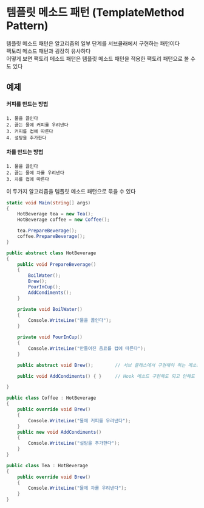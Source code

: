 # 템플릿 메소드 패턴 (TemplateMethod Pattern)
템플릿 메소드 패턴은 알고리즘의 일부 단계를 서브클래에서 구현하는 패턴이다  
팩토리 메소드 패턴과 굉장히 유사하다  
어떻게 보면 팩토리 메소드 패턴은 템플릿 메소드 패턴을 적용한 팩토리 패턴으로 볼 수도 있다

## 예제
#### 커피를 만드는 방법
```
1. 물을 끓인다
2. 끓는 물에 커피를 우려낸다
3. 커피를 컵에 따른다
4. 설탕을 추가한다
```
#### 차를 만드는 방법
```
1. 물을 끓인다
2. 끓는 물에 차를 우려낸다
3. 차를 컵에 따른다
```
이 두가지 알고리즘을 템플릿 메소드 패턴으로 묶을 수 있다
``` C#
static void Main(string[] args)
{
    HotBeverage tea = new Tea();
    HotBeverage coffee = new Coffee();

    tea.PrepareBeverage();
    coffee.PrepareBeverage();
}
```
``` C#
public abstract class HotBeverage
{
    public void PrepareBeverage()
    {
        BoilWater();
        Brew();
        PourInCup();
        AddCondiments();
    }

    private void BoilWater()
    {
        Console.WriteLine("물을 끓인다");
    }

    private void PourInCup()
    {
        Console.WriteLine("만들어진 음료를 컵에 따른다");
    }

    public abstract void Brew();        // 서브 클래스에서 구현해야 하는 메소드

    public void AddCondiments() { }     // Hook 메소드 구현해도 되고 안해도 상관없는

}

public class Coffee : HotBeverage
{
    public override void Brew()
    {
        Console.WriteLine("물에 커피를 우려낸다");
    }
    public new void AddCondiments()
    {
        Console.WriteLine("설탕을 추가한다");
    }
} 

public class Tea : HotBeverage
{
    public override void Brew()
    {
        Console.WriteLine("물에 차를 우려낸다");
    }
}
```
